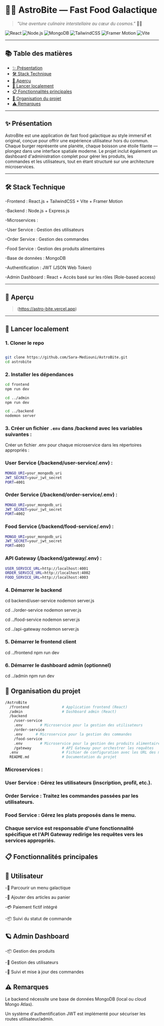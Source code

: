 # 🍔✨ **AstroBite** — Fast Food Galactique

> *"Une aventure culinaire interstellaire au cœur du cosmos."* 🚀🌌

![React](https://img.shields.io/badge/React-20232A?style=for-the-badge&logo=react&logoColor=61DAFB)
![Node.js](https://img.shields.io/badge/Node.js-339933?style=for-the-badge&logo=nodedotjs&logoColor=white)
![MongoDB](https://img.shields.io/badge/MongoDB-4EA94B?style=for-the-badge&logo=mongodb&logoColor=white)
![TailwindCSS](https://img.shields.io/badge/TailwindCSS-06B6D4?style=for-the-badge&logo=tailwindcss&logoColor=white)
![Framer Motion](https://img.shields.io/badge/Framer--Motion-EF008F?style=for-the-badge&logo=framer&logoColor=white)
![Vite](https://img.shields.io/badge/Vite-646CFF?style=for-the-badge&logo=vite&logoColor=white)

---

## 📚 Table des matières

- [✨ Présentation](#-présentation)
- [🛠️ Stack Technique](#️-stack-technique)
- [📸 Aperçu](#-aperçu)
- [🚀 Lancer localement](#-lancer-localement)
- [📋 Fonctionnalités principales](#-fonctionnalités-principales)
- [📂 Organisation du projet](#-organisation-du-projet)
- [⚠️ Remarques](#️-remarques)

---

## ✨ Présentation

AstroBite est une application de fast food galactique au style immersif et original, conçue pour offrir une expérience utilisateur hors du commun.
Chaque burger représente une planète, chaque boisson une étoile filante — plongez dans une interface spatiale moderne.
Le projet inclut également un dashboard d'administration complet pour gérer les produits, les commandes et les utilisateurs, tout en étant structuré sur une architecture microservices.


---

## 🛠️ Stack Technique

-Frontend : React.js + TailwindCSS + Vite + Framer Motion

-Backend : Node.js + Express.js

-Microservices :

-User Service : Gestion des utilisateurs

-Order Service : Gestion des commandes

-Food Service : Gestion des produits alimentaires

-Base de données : MongoDB

-Authentification : JWT (JSON Web Token)

-Admin Dashboard : React + Accès basé sur les rôles (Role-based access)


---

## 📸 Aperçu

> (https://astro-bite.vercel.app)

---

## 🚀 Lancer localement
### 1. Cloner le repo

```bash

git clone https://github.com/Sara-Mediouni/AstroBite.git
cd astrobite
``` 
### 2. Installer les dépendances
``` bash
cd frontend
npm run dev

cd ../admin
npm run dev

cd ../backend
nodemon server
```
### 3. Créer un fichier `.env` dans /backend avec les variables suivantes :
Créer un fichier .env pour chaque microservice dans les répertoires appropriés :

### User Service (/backend/user-service/.env) :

```bash 
MONGO_URI=your_mongodb_uri
JWT_SECRET=your_jwt_secret
PORT=4001
```
### Order Service (/backend/order-service/.env) :

```bash 
MONGO_URI=your_mongodb_uri
JWT_SECRET=your_jwt_secret
PORT=4002
```
### Food Service (/backend/food-service/.env) :
```bash 
MONGO_URI=your_mongodb_uri
JWT_SECRET=your_jwt_secret
PORT=4003
```

### API Gateway (/backend/gateway/.env) :
```bash 
USER_SERVICE_URL=http://localhost:4001
ORDER_SERVICE_URL=http://localhost:4002
FOOD_SERVICE_URL=http://localhost:4003

```


### 4. Démarrer le backend
cd backend/user-service
nodemon server.js

cd ../order-service
nodemon server.js

cd ../food-service
nodemon server.js

cd ../api-gateway
nodemon server.js


### 5. Démarrer le frontend client
cd ../frontend
npm run dev

### 6. Démarrer le dashboard admin (optionnel)
cd ../admin
npm run dev

## 📂 Organisation du projet

```bash
/AstroBite
  /frontend               # Application frontend (React)
  /admin                  # Dashboard admin (React)
  /backend
    /user-service 
    .env        # Microservice pour la gestion des utilisateurs
    /order-service  
    .env      # Microservice pour la gestion des commandes
    /food-service 
    .env        # Microservice pour la gestion des produits alimentaires
    /gateway              # API Gateway pour orchestrer les requêtes
  .env                    # Fichier de configuration avec les URL des microservices
  README.md               # Documentation du projet


```

### Microservices :
### User Service : Gérez les utilisateurs (inscription, profil, etc.).

### Order Service : Traitez les commandes passées par les utilisateurs.

### Food Service : Gérez les plats proposés dans le menu.

### Chaque service est responsable d'une fonctionnalité spécifique et l'API Gateway redirige les requêtes vers les services appropriés.


## 📋 Fonctionnalités principales
## 🌠 Utilisateur
-🍔 Parcourir un menu galactique

-🛒 Ajouter des articles au panier

-💳 Paiement fictif intégré

-📦 Suivi du statut de commande

## 🪐 Admin Dashboard
-📦 Gestion des produits

-👤 Gestion des utilisateurs

-🧾 Suivi et mise à jour des commandes

## ⚠️ Remarques
Le backend nécessite une base de données MongoDB (local ou cloud Mongo Atlas).

Un système d'authentification JWT est implémenté pour sécuriser les routes utilisateur/admin.

